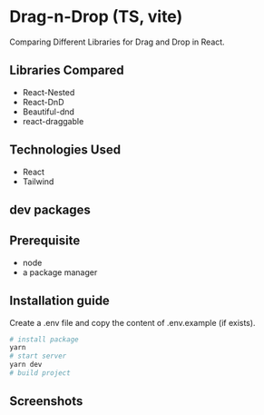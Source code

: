 # Drag-n-Drop (TS, vite)
Comparing Different Libraries for Drag and Drop in React.

## Libraries Compared
- React-Nested
- React-DnD
- Beautiful-dnd
- react-draggable

## Technologies Used
- React
- Tailwind

**dev packages**
- 

## Prerequisite
* node
* a package manager

## Installation guide
Create a .env file and copy the content of .env.example (if exists).
```bash
# install package
yarn
# start server
yarn dev
# build project
```

## Screenshots